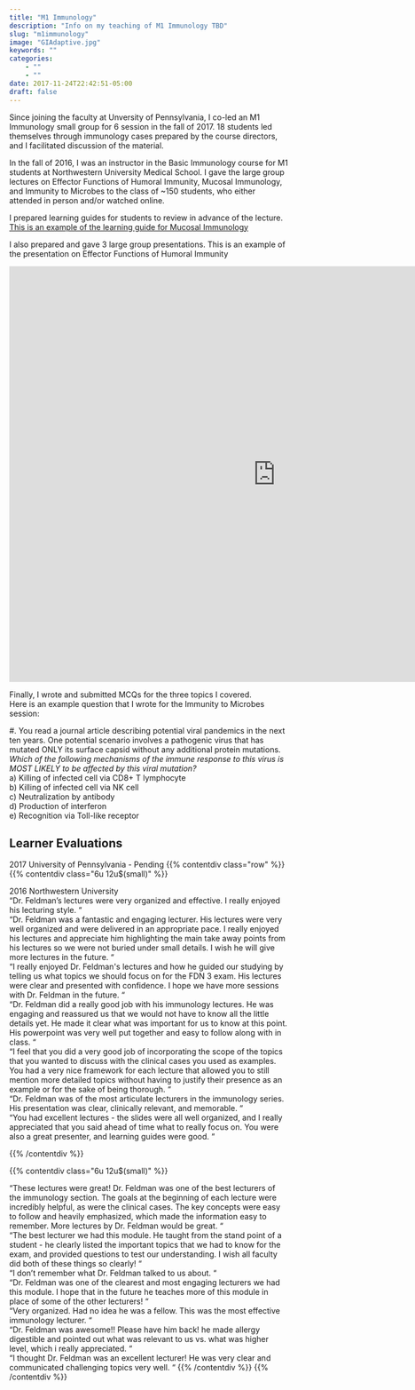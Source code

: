 ```yaml
---
title: "M1 Immunology"
description: "Info on my teaching of M1 Immunology TBD"
slug: "m1immunology"
image: "GIAdaptive.jpg"
keywords: ""
categories:
    - ""
    - ""
date: 2017-11-24T22:42:51-05:00
draft: false
---
```


Since joining the faculty at Unversity of Pennsylvania, I co-led an M1 Immunology small group for 6 session in the fall of 2017. 18 students led themselves through immunology cases prepared by the course directors, and I facilitated discussion of the material.

In the fall of 2016, I was an instructor in the Basic Immunology course for M1 students at Northwestern University Medical School. I gave the large group lectures on Effector Functions of Humoral Immunity, Mucosal Immunology, and Immunity to Microbes to the class of ~150 students, who either attended in person and/or watched online.

I prepared learning guides for students to review in advance of the lecture.
[This is an example of the learning guide for Mucosal Immunology](https://docs.google.com/document/d/e/2PACX-1vSIqIn0O9KvE-jSfk01N2yCDHIJySCl48Y1N-tFYuZ9VYqunoxofoDQe8YYoSPvJkVSmdCyxAYKq8MP/pub "Mucosal Immunology Learning Guide")

I also prepared and gave 3 large group presentations.
This is an example of the presentation on Effector Functions of Humoral Immunity
<iframe src="https://docs.google.com/presentation/d/e/2PACX-1vSwFb7rbMBsK98V7VFn13iLgr8Cp2ltsmx4wLciuqeX4Iv6OTAd5aB8rTrOiRS5RacWwDCoidiMJJMT/embed?start=false&loop=false&delayms=3000" frameborder="0" width="960" height="749" allowfullscreen="true" mozallowfullscreen="true" webkitallowfullscreen="true"></iframe>

Finally, I wrote and submitted MCQs for the three topics I covered.  
Here is an example question that I wrote for the Immunity to Microbes session:

#. You read a journal article describing potential viral pandemics in the next ten years. One potential scenario involves a pathogenic virus that has mutated ONLY its surface capsid without any additional protein mutations.  
*Which of the following mechanisms of the immune response to this virus is MOST LIKELY to be affected by this viral mutation?*  
a) Killing of infected cell via CD8+ T lymphocyte  
b) Killing of infected cell via NK cell  
c) Neutralization by antibody  
d) Production of interferon  
e) Recognition via Toll-like receptor

## Learner Evaluations
2017 University of Pennsylvania - Pending
{{% contentdiv class="row" %}}
{{% contentdiv class="6u 12u$(small)" %}}

2016 Northwestern University  
“Dr. Feldman’s lectures were very organized and effective. I really enjoyed his lecturing style. “  
“Dr. Feldman was a fantastic and engaging lecturer. His lectures were very well organized and were delivered in an appropriate pace. I really enjoyed his lectures and appreciate him highlighting the main take away points from his lectures so we were not buried under small details. I wish he will give more lectures in the future. “  
“I really enjoyed Dr. Feldman's lectures and how he guided our studying by telling us what topics we should focus on for the FDN 3 exam. His lectures were clear and presented with confidence. I hope we have more sessions with Dr. Feldman in the future. “  
“Dr. Feldman did a really good job with his immunology lectures. He was engaging and reassured us that we would not have to know all the little details yet. He made it clear what was important for us to know at this point. His powerpoint was very well put together and easy to follow along with in class. “  
“I feel that you did a very good job of incorporating the scope of the topics that you wanted to discuss with the clinical cases you used as examples. You had a very nice framework for each lecture that allowed you to still mention more detailed topics without having to justify their presence as an example or for the sake of being thorough. “  
“Dr. Feldman was of the most articulate lecturers in the immunology series. His presentation was clear, clinically relevant, and memorable. “  
“You had excellent lectures - the slides were all well organized, and I really appreciated that you said ahead of time what to really focus on. You were also a great presenter, and learning guides were good. “

{{% /contentdiv %}}

{{% contentdiv class="6u 12u$(small)" %}}

“These lectures were great! Dr. Feldman was one of the best lecturers of the immunology section. The goals at the beginning of each lecture were incredibly helpful, as were the clinical cases. The key concepts were easy to follow and heavily emphasized, which made the information easy to remember. More lectures by Dr. Feldman would be great. “  
“The best lecturer we had this module. He taught from the stand point of a student - he clearly listed the important topics that we had to know for the exam, and provided questions to test our understanding. I wish all faculty did both of these things so clearly! “  
“I don’t remember what Dr. Feldman talked to us about. “  
“Dr. Feldman was one of the clearest and most engaging lecturers we had this module. I hope that in the future he teaches more of this module in place of some of the other lecturers! “  
“Very organized. Had no idea he was a fellow. This was the most effective immunology lecturer. “  
“Dr. Feldman was awesome!! Please have him back! he made allergy digestible and pointed out what was relevant to us vs. what was higher level, which i really appreciated. “  
“I thought Dr. Feldman was an excellent lecturer! He was very clear and communicated challenging topics very well. “
{{% /contentdiv %}}
{{% /contentdiv %}}
